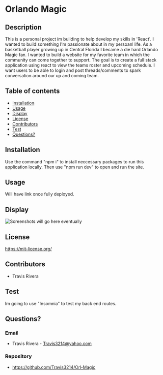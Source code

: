 # Orlando Magic

## Description
This is a personal project im building to help develop my skills in 'React'. I wanted to build something I'm passionate about in my persoanl life. As a basketball player growing up in Central Florida I became a die hard Orlando Magic fan. I wanted to build a website for my favorite team in which the community can come together to support. The goal is to create a full stack application using react to view the teams roster and upcoming schedule. I want users to be able to login and post threads/comments to spark conversation around our up and coming team.

## Table of contents
* [Installation](#installation)
* [Usage](#usage)
* [Display](#display)
* [License](#license)
* [Contributors](#contributors)
* [Test](#test)
* [Questions?](#questions)

## Installation
Use the command "npm i" to install neccessary packages to run this application locally. Then use "npm run dev" to open and run the site.

## Usage
Will have link once fully deployed.

## Display
![Screenshots will go here eventually](pathway)

## License
https://mit-license.org/

## Contributors
* Travis Rivera

## Test
Im going to use "Insomnia" to test my back end routes.

## Questions?

### Email
* Travis Rivera - Travis3214@yahoo.com


### Repository
* https://github.com/Travis3214/Orl-Magic

